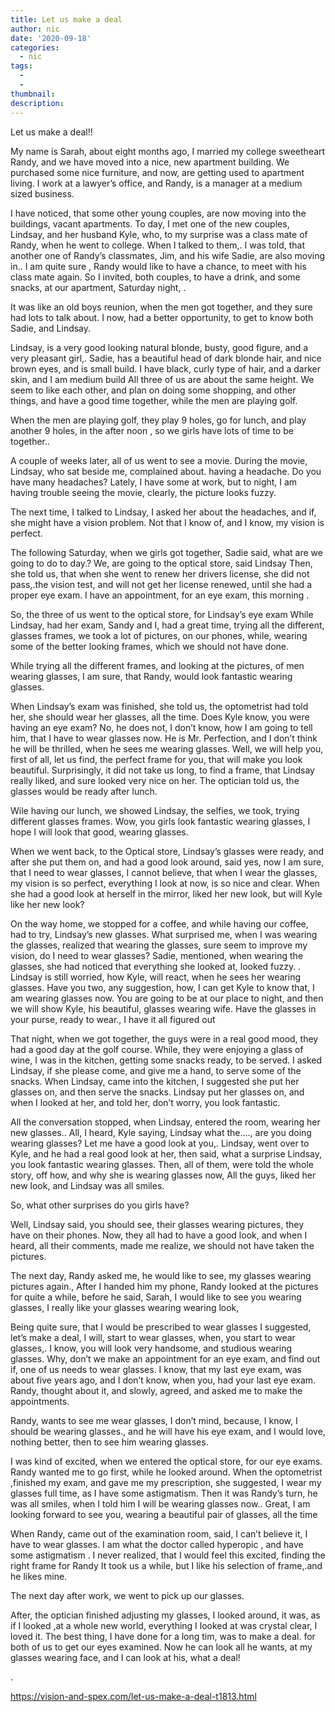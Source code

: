 ```yaml
---
title: Let us make a deal
author: nic
date: '2020-09-18'
categories:
  - nic
tags:
  - 
  - 
thumbnail: 
description: 
---
```


Let us make a deal!!


My name is Sarah, about eight months ago, I married my college sweetheart Randy, and we have moved into a nice, new apartment building.
We purchased some nice furniture, and now, are getting used to apartment living.
I work at a lawyer’s office, and Randy, is a manager at a medium sized business.


I have noticed, that some other young couples, are now moving into the buildings, vacant apartments.
To day, I met one of the new couples, Lindsay, and her husband Kyle, who, to my surprise was a class mate of Randy, when he went to college.
When I talked to them,. I was told, that another one of Randy’s classmates, Jim, and his wife Sadie, are also moving in..
I am quite sure , Randy would like to have a chance, to meet with his class mate again. 
So I invited, both couples, to have a drink, and some snacks, at our apartment, Saturday night, .


It was like an old boys reunion, when the men got together, and they sure had lots to talk about.
I now, had a better opportunity, to get to know both Sadie, and Lindsay.


Lindsay, is a very good looking natural blonde, busty, good figure, and a very pleasant girl,.
Sadie, has a beautiful head of dark blonde hair, and nice brown eyes,
and is small build.
I have black, curly type of hair, and a darker skin, and I am medium build 
All three of us are about the same height. 
We seem to like each other, and plan on doing some shopping, and other things, and have a good time together, while the men are playing golf.


When the men are playing golf, they play 9 holes, go for lunch, and play another 9 holes, in the after noon , so we girls have lots of time to be together..


A couple of weeks later, all of us went to see a movie.
During the movie, Lindsay, who sat beside me, complained about.
having a headache.
Do you have many headaches? 
Lately, I have some at work, but to night, I am having trouble seeing the movie, clearly, the picture looks fuzzy.


The next time, I talked to Lindsay, I asked her about the headaches,
and if, she might have a vision problem.
Not that I know of, and I know, my vision is perfect.

The following Saturday, when we girls got together, Sadie said, what are we going to do to day.?
We, are going to the optical store, said Lindsay
Then, she told us, that when she went to renew her drivers license, she did not pass,.the vision test, and will not get her license renewed, until she had a proper eye exam.
I have an appointment, for an eye exam, this morning .


So, the three of us went to the optical store, for Lindsay’s eye exam
While Lindsay, had her exam, Sandy and I, had a great time, trying all the different, glasses frames, we took a lot of pictures, on our phones, while, wearing some of the better looking frames, which we should not have done.


While trying all the different frames, and looking at the pictures, of men wearing glasses, I am sure, that Randy, would look fantastic wearing glasses.


When Lindsay’s exam was finished, she told us, the optometrist had told her, she should wear her glasses, all the time.
Does Kyle know, you were having an eye exam? 
No, he does not, I don’t know, how I am going to tell him, that I have to wear glasses now. 
He is Mr. Perfection, and I don’t think he will be thrilled, when he sees me wearing glasses.
Well, we will help you, first of all, let us find, the perfect frame for you, that will make you look beautiful.
Surprisingly, it did not take us long, to find a frame, that Lindsay really liked, and sure looked very nice on her.
The optician told us, the glasses would be ready after lunch.


Wile having our lunch, we showed Lindsay, the selfies, we took, trying different glasses frames.
Wow, you girls look fantastic wearing glasses, I hope I will look that good, wearing glasses.


When we went back, to the Optical store, Lindsay’s glasses were ready, and after she put them on, and had a good look around, said yes, now I am sure, that I need to wear glasses, I cannot believe, that when I wear the glasses, my vision is so perfect, everything I look at now, is so nice and clear.
When she had a good look at herself in the mirror, liked her new look, but will Kyle like her new look?


On the way home, we stopped for a coffee, and while having our coffee, had to try, Lindsay’s new glasses.
What surprised me, when I was wearing the glasses, realized that wearing the glasses, sure seem to improve my vision, do I need to wear glasses? 
Sadie, mentioned, when wearing the glasses, she had noticed that everything she looked at, looked fuzzy.
.
Lindsay is still worried, how Kyle, will react, when he sees her wearing glasses.
Have you two, any suggestion, how, I can get Kyle to know that, I am wearing glasses now.
You are going to be at our place to night, and then we will show Kyle, his beautiful, glasses wearing wife.
Have the glasses in your purse, ready to wear., I have it all figured out


That night, when we got together, the guys were in a real good mood, they had a good day at the golf course.
While, they were enjoying a glass of wine, I was in the kitchen, getting some snacks ready, to be served.
I asked Lindsay, if she please come, and give me a hand, to serve some of the snacks.
When Lindsay, came into the kitchen, I suggested she put her glasses on, and then serve the snacks.
Lindsay put her glasses on, and when I looked at her, and told her, don’t worry, you look fantastic.

All the conversation stopped, when Lindsay, entered the room, wearing her new glasses..
All, I heard, Kyle saying, Lindsay what the...., are you doing wearing glasses?
Let me have a good look at you,. 
Lindsay, went over to Kyle, and he had a real good look at her, then said, what a surprise Lindsay, you look fantastic wearing glasses.
Then, all of them, were told the whole story, off how, and why she is wearing glasses now,
All the guys, liked her new look, and Lindsay was all smiles.


So, what other surprises do you girls have?


Well, Lindsay said, you should see, their glasses wearing pictures, they have on their phones.
Now, they all had to have a good look, and when I heard, all their comments, made me realize, we should not have taken the pictures.


The next day, Randy asked me, he would like to see, my glasses wearing pictures again.,
After I handed him my phone, Randy looked at the pictures for quite a while, before he said, Sarah, I would like to see you wearing glasses, I really like your glasses wearing wearing look,


Being quite sure, that I would be prescribed to wear glasses
I suggested, let’s make a deal, I will, start to wear glasses, when, you start to wear glasses,.
I know, you will look very handsome, and studious wearing glasses.
Why, don’t we make an appointment for an eye exam, and find out if, one of us needs to wear glasses.
I know, that my last eye exam, was about five years ago, and I don’t know, when you, had your last eye exam.
Randy, thought about it, and slowly, agreed, and asked me to make the appointments.


Randy, wants to see me wear glasses, I don’t mind, because, I know, I should be wearing glasses., and he will have his eye exam, and I would love, nothing better, then to see him wearing glasses.


I was kind of excited, when we entered the optical store, for our eye exams.
Randy wanted me to go first, while he looked around.
When the optometrist ,finished my exam, and gave me my prescription, she suggested, I wear my glasses full time, as I have some astigmatism.
Then it was Randy’s turn, he was all smiles, when I told him I will be wearing glasses now..
Great, I am looking forward to see you, wearing a beautiful pair of glasses, all the time


When Randy, came out of the examination room, said, I can’t believe it, I have to wear glasses. I am what the doctor called hyperopic , and have some astigmatism
.
I never realized, that I would feel this excited, finding the right frame for Randy
It took us a while, but I like his selection of frame,.and he likes mine.


The next day after work, we went to pick up our glasses.


After, the optician finished adjusting my glasses, I looked around, it was, as if I looked ,at a whole new world, everything I looked at was crystal clear, I loved it.
The best thing, I have done for a long tim, was to make a deal. for both of us to get our eyes examined. 
Now he can look all he wants, at my glasses wearing face, and I can look at his, what a deal!














.

https://vision-and-spex.com/let-us-make-a-deal-t1813.html
